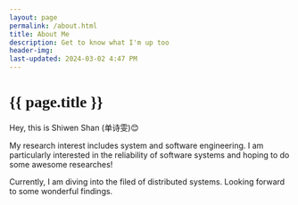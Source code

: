 ```yaml
---
layout: page
permalink: /about.html
title: About Me
description: Get to know what I'm up too
header-img: 
last-updated: 2024-03-02 4:47 PM
---
```


<h1 class="mx-auto" style="font-family:Courgette;">{{ page.title }}</h1>

Hey, this is Shiwen Shan (单诗雯)😊



<!-- *This is an example of code* -->
<!-- ```java -->
<!-- ``` -->

My research interest includes system and software engineering. I am particularly interested in the reliability of software systems and hoping to do some awesome researches!

Currently, I am diving into the filed of distributed systems. Looking forward to some wonderful findings.

